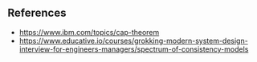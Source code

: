 

## References
* https://www.ibm.com/topics/cap-theorem
* https://www.educative.io/courses/grokking-modern-system-design-interview-for-engineers-managers/spectrum-of-consistency-models